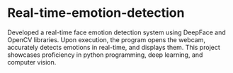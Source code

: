 # Real-time-emotion-detection
Developed a real-time face emotion detection  system using DeepFace and OpenCV libraries. Upon execution, the program opens the webcam, accurately  detects emotions in real-time, and displays them. This project showcases proficiency in python programming, deep learning, and computer vision.
